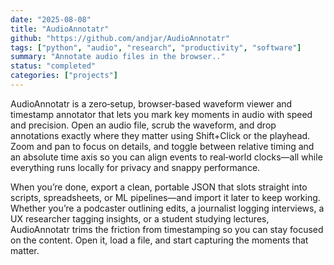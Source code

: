 ```yaml
---
date: "2025-08-08"
title: "AudioAnnotatr"
github: "https://github.com/andjar/AudioAnnotatr"
tags: ["python", "audio", "research", "productivity", "software"]
summary: "Annotate audio files in the browser.."
status: "completed"
categories: ["projects"]
---
```


AudioAnnotatr is a zero‑setup, browser‑based waveform viewer and timestamp annotator that lets you mark key moments in audio with speed and precision. Open an audio file, scrub the waveform, and drop annotations exactly where they matter using Shift+Click or the playhead. Zoom and pan to focus on details, and toggle between relative timing and an absolute time axis so you can align events to real‑world clocks—all while everything runs locally for privacy and snappy performance.

When you’re done, export a clean, portable JSON that slots straight into scripts, spreadsheets, or ML pipelines—and import it later to keep working. Whether you’re a podcaster outlining edits, a journalist logging interviews, a UX researcher tagging insights, or a student studying lectures, AudioAnnotatr trims the friction from timestamping so you can stay focused on the content. Open it, load a file, and start capturing the moments that matter.